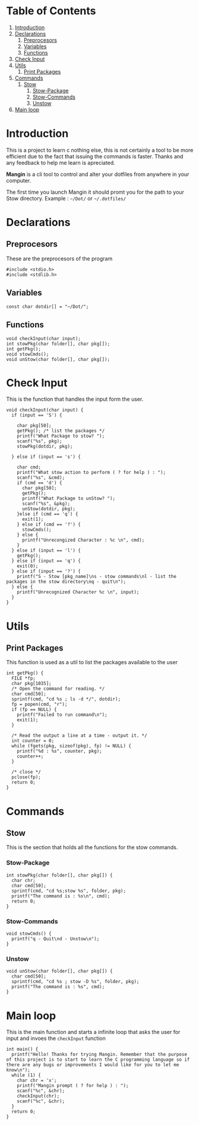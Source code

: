 
# Table of Contents

1.  [Introduction](#orgcdbbb0f)
2.  [Declarations](#org9e93811)
    1.  [Preprocesors](#orgfe83a1b)
    2.  [Variables](#orgbac0e20)
    3.  [Functions](#org633cb6d)
3.  [Check Input](#orgceecf9c)
4.  [Utils](#org87d73ec)
    1.  [Print Packages](#orgebcb21f)
5.  [Commands](#orgcc50534)
    1.  [Stow](#orgdcb0924)
        1.  [Stow-Package](#org67f8b8d)
        2.  [Stow-Commands](#org67d8628)
        3.  [Unstow](#orgb68d7f8)
6.  [Main loop](#org1b60338)



<a id="orgcdbbb0f"></a>

# Introduction

This is a project to learn c nothing else, this is not certainly a tool to be more efficient due to the fact that issuing the commands is faster. Thanks and any feedback to help me learn is apreciated.

**Mangin** is a cli tool to control and alter your dotfiles from anywhere in your computer.

The first time you launch Mangin it should promt you for the path to your Stow directory.
Example : `~/Dot/` or `~/.dotfiles/` 


<a id="org9e93811"></a>

# Declarations


<a id="orgfe83a1b"></a>

## Preprocesors

These are the preprocesors of the program

    
    #include <stdio.h>
    #include <stdlib.h>


<a id="orgbac0e20"></a>

## Variables

    
    const char dotdir[] = "~/Dot/";


<a id="org633cb6d"></a>

## Functions

    
    void checkInput(char input);
    int stowPkg(char folder[], char pkg[]);
    int getPkg();
    void stowCmds();
    void unStow(char folder[], char pkg[]);


<a id="orgceecf9c"></a>

# Check Input

This is the function that handles the input form the user.

    
    void checkInput(char input) {
      if (input == 'S') {
    
        char pkg[50];
        getPkg(); /* list the packages */
        printf("What Package to stow? ");
        scanf("%s", pkg);
        stowPkg(dotdir, pkg);
    
      } else if (input == 's') {
    
        char cmd;
        printf("What stow action to perform ( ? for help ) : ");
        scanf("%s", &cmd);
        if (cmd == 'd') {
          char pkg[50];
          getPkg();
          printf("What Package to unStow? ");
          scanf("%s", &pkg);
          unStow(dotdir, pkg);
        }else if (cmd == 'q') {
          exit(1);
        } else if (cmd == '?') {
          stowCmds();
        } else {
          printf("Unrecongized Character : %c \n", cmd);
        }
      } else if (input == 'l') {
        getPkg();
      } else if (input == 'q') {
        exit(0);
      } else if (input == '?') {
        printf("S - Stow [pkg_name]\ns - stow commands\nl - list the packages in the stow directory\nq - quit\n");
      } else {
        printf("Unrecognized Character %c \n", input);
      }
    }


<a id="org87d73ec"></a>

# Utils


<a id="orgebcb21f"></a>

## Print Packages

This function is used as a util to list the packages available to the user

    
    int getPkg() {
      FILE *fp;
      char pkg[1035];
      /* Open the command for reading. */
      char cmd[50];
      sprintf(cmd, "cd %s ; ls -d */", dotdir);
      fp = popen(cmd, "r");
      if (fp == NULL) {
        printf("Failed to run command\n");
        exit(1);
      }
    
      /* Read the output a line at a time - output it. */
      int counter = 0;
      while (fgets(pkg, sizeof(pkg), fp) != NULL) {
        printf("%d : %s", counter, pkg);
        counter++;
      }
    
      /* close */
      pclose(fp);
      return 0;
    }


<a id="orgcc50534"></a>

# Commands


<a id="orgdcb0924"></a>

## Stow

This is the section that holds all the functions for the stow commands.


<a id="org67f8b8d"></a>

### Stow-Package

    
    
    int stowPkg(char folder[], char pkg[]) {
      char chr;
      char cmd[50];
      sprintf(cmd, "cd %s;stow %s", folder, pkg);
      printf("The command is : %s\n", cmd);
      return 0;
    }


<a id="org67d8628"></a>

### Stow-Commands

    
    void stowCmds() {
      printf("q - Quit\nd - Unstow\n");
    }


<a id="orgb68d7f8"></a>

### Unstow

    
    void unStow(char folder[], char pkg[]) {
      char cmd[50];
      sprintf(cmd, "cd %s ; stow -D %s", folder, pkg);
      printf("The command is : %s", cmd);
    }


<a id="org1b60338"></a>

# Main loop

This is the main function and starts a infinite loop that asks the user for input and invoes the `checkInput` function

    
    int main() {
      printf("Hello! Thanks for trying Mangin. Remember that the purpose of this project is to start to learn the C programming language so if there are any bugs or improvements I would like for you to let me know\n");
      while (1) {
        char chr = 'x';
        printf("Mangin prompt ( ? for help ) : ");
        scanf("%c", &chr);
        checkInput(chr);
        scanf("%c", &chr);
      }
      return 0;
    }

